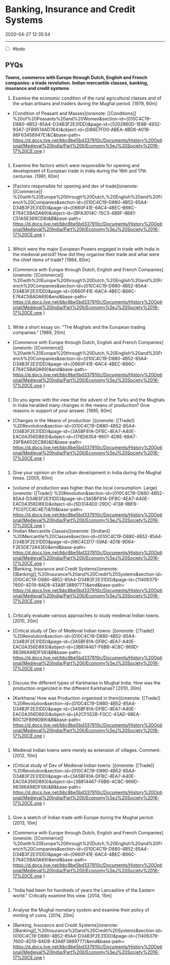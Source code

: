 # Banking, Insurance and Credit Systems

2020-04-27 12:35:54

---

- [ ] #todo

## PYQs

**Towns, commerce with Europe through Dutch, English and French companies: a trade** **revolution. Indian mercantile classes, banking, insurance and credit systems**

1. Examine the economic condition of the rural agricultural classes and of the urban artisans and traders during the Mughal period. [1979, 60m]
- [Condition of Peasant and Masses](onenote: [[Conditions]] %20of%20Peasants%20and%20Women&section-id={010C4C19-D880-4B52-85A4-D34B3F2E31DD}&page-id={5202860D-1E8B-4932-93A7-2FB9514AD764}&object-id={D86E7FD0-ABEA-4BD6-A01B-86F63458947E}&C&base-path= <https://d.docs.live.net/bbc8be5bd337910c/Documents/History%20Optional/Medieval%20India/Part%20II/Economy%5eJ%20Society%2016-17%20CE.one> )

```ad-Answer

```

1. Examine the factors which were responsible for opening and development of European trade in India during the 16th and 17th centuries. [1981, 60m]
- [Factors responsible for opening and dev of trade](onenote: [[Commerce]] %20with%20Europe%20through%20Dutch,%20English%20and%20French%20Companies&section-id={010C4C19-D880-4B52-85A4-D34B3F2E31DD}&page-id={0660F41E-6AC4-4BEC-B66C-E764C5BADA69}&object-id={BFA3014C-15C3-4B9F-8B81-C51A5E369CD8}&B&base-path= <https://d.docs.live.net/bbc8be5bd337910c/Documents/History%20Optional/Medieval%20India/Part%20II/Economy%5eJ%20Society%2016-17%20CE.one> )

```ad-Answer

```

1. Which were the major European Powers engaged in trade with India in the medieval period? How did they organise their trade and what were the chief items of trade? [1984,
60m]
- [Commerce with Europe through Dutch, English and French Companies](onenote: [[Commerce]] %20with%20Europe%20through%20Dutch,%20English%20and%20French%20Companies&section-id={010C4C19-D880-4B52-85A4-D34B3F2E31DD}&page-id={0660F41E-6AC4-4BEC-B66C-E764C5BADA69}&end&base-path= <https://d.docs.live.net/bbc8be5bd337910c/Documents/History%20Optional/Medieval%20India/Part%20II/Economy%5eJ%20Society%2016-17%20CE.one> )

```ad-Answer

```

1. Write a short essay on: "The Mughals and the European trading companies." [1989, 20m]
- [Commerce with Europe through Dutch, English and French Companies](onenote: [[Commerce]] %20with%20Europe%20through%20Dutch,%20English%20and%20French%20Companies&section-id={010C4C19-D880-4B52-85A4-D34B3F2E31DD}&page-id={0660F41E-6AC4-4BEC-B66C-E764C5BADA69}&end&base-path= <https://d.docs.live.net/bbc8be5bd337910c/Documents/History%20Optional/Medieval%20India/Part%20II/Economy%5eJ%20Society%2016-17%20CE.one> )

```ad-Answer

```

1. Do you agree with the view that the advent of the Turks and the Mughals in India heralded many changes in the means of production? Give reasons in support of your answer. [1995, 60m]
- [Changes in the Means of production :](onenote: [[Trade]] %20Revolution&section-id={010C4C19-D880-4B52-85A4-D34B3F2E31DD}&page-id={3A5BF81A-DFBC-4EA7-A40E-EAC0A356D893}&object-id={176D6354-9601-4D8E-88A7-29FBA602ECB6}&D&base-path= <https://d.docs.live.net/bbc8be5bd337910c/Documents/History%20Optional/Medieval%20India/Part%20II/Economy%5eJ%20Society%2016-17%20CE.one> )

```ad-Answer

```

1. Give your opinion on the urban development in India during the Mughal times. [2005,
60m]
- [volume of production was higher than the local consumption. Large](onenote: [[Trade]] %20Revolution&section-id={010C4C19-D880-4B52-85A4-D34B3F2E31DD}&page-id={3A5BF81A-DFBC-4EA7-A40E-EAC0A356D893}&object-id={5D3144D0-29DC-4138-9BF6-71C07CC8C4E7}&10&base-path= <https://d.docs.live.net/bbc8be5bd337910c/Documents/History%20Optional/Medieval%20India/Part%20II/Economy%5eJ%20Society%2016-17%20CE.one> )
- [Indian Mercantile Classes](onenote: [[Indian]] %20Mercantile%20Classes&section-id={010C4C19-D880-4B52-85A4-D34B3F2E31DD}&page-id={96C4CD17-59AE-4D18-9D64-F2E5DE72843D}&end&base-path= <https://d.docs.live.net/bbc8be5bd337910c/Documents/History%20Optional/Medieval%20India/Part%20II/Economy%5eJ%20Society%2016-17%20CE.one> )
- [Banking, Insurance and Credit Systems](onenote: [[Banking]],%20Insurance%20and%20Credit%20Systems&section-id={010C4C19-D880-4B52-85A4-D34B3F2E31DD}&page-id={11406379-7600-4D19-8AD8-43A8F3889777}&end&base-path= <https://d.docs.live.net/bbc8be5bd337910c/Documents/History%20Optional/Medieval%20India/Part%20II/Economy%5eJ%20Society%2016-17%20CE.one> )

```ad-Answer

```

1. Critically evaluate various approaches to study medieval Indian towns. [2010, 20m]
- [Critical study of Dev of Medieval Indian towns :](onenote: [[Trade]] %20Revolution&section-id={010C4C19-D880-4B52-85A4-D34B3F2E31DD}&page-id={3A5BF81A-DFBC-4EA7-A40E-EAC0A356D893}&object-id={3B814467-F6B6-4C8C-969D-98396A98DF58}&B&base-path= <https://d.docs.live.net/bbc8be5bd337910c/Documents/History%20Optional/Medieval%20India/Part%20II/Economy%5eJ%20Society%2016-17%20CE.one> )

```ad-Answer

```

1. Discuss the different types of Karkhanas in Mughal India. How was the production organized in the different Karkhanas? [2010, 30m]
- [Karkhana/ How was Production organised in them](onenote: [[Trade]] %20Revolution&section-id={010C4C19-D880-4B52-85A4-D34B3F2E31DD}&page-id={3A5BF81A-DFBC-4EA7-A40E-EAC0A356D893}&object-id={A2CF552B-F0CC-43AD-9BEA-B0C12FB99DB9}&B&base-path= <https://d.docs.live.net/bbc8be5bd337910c/Documents/History%20Optional/Medieval%20India/Part%20II/Economy%5eJ%20Society%2016-17%20CE.one> )

```ad-Answer

```

1. Medieval Indian towns were merely as extension of villages. Comment. [2012, 10m]
- [Critical study of Dev of Medieval Indian towns :](onenote: [[Trade]] %20Revolution&section-id={010C4C19-D880-4B52-85A4-D34B3F2E31DD}&page-id={3A5BF81A-DFBC-4EA7-A40E-EAC0A356D893}&object-id={3B814467-F6B6-4C8C-969D-98396A98DF58}&B&base-path= <https://d.docs.live.net/bbc8be5bd337910c/Documents/History%20Optional/Medieval%20India/Part%20II/Economy%5eJ%20Society%2016-17%20CE.one> )

```ad-Answer

```

1. Give a sketch of Indian trade with Europe during the Mughal period. [2013, 10m]
- [Commerce with Europe through Dutch, English and French Companies](onenote: [[Commerce]] %20with%20Europe%20through%20Dutch,%20English%20and%20French%20Companies&section-id={010C4C19-D880-4B52-85A4-D34B3F2E31DD}&page-id={0660F41E-6AC4-4BEC-B66C-E764C5BADA69}&end&base-path= <https://d.docs.live.net/bbc8be5bd337910c/Documents/History%20Optional/Medieval%20India/Part%20II/Economy%5eJ%20Society%2016-17%20CE.one> )

```ad-Answer

```

1. "India had been for hundreds of years the Lancashire of the Eastern world." Critically examine this view. [2014, 15m]

```ad-Answer

```

1. Analyse the Mughal monetary system and examine their policy of minting of coins.
[2014, 20m]
- [Banking, Insurance and Credit Systems](onenote: [[Banking]],%20Insurance%20and%20Credit%20Systems&section-id={010C4C19-D880-4B52-85A4-D34B3F2E31DD}&page-id={11406379-7600-4D19-8AD8-43A8F3889777}&end&base-path= <https://d.docs.live.net/bbc8be5bd337910c/Documents/History%20Optional/Medieval%20India/Part%20II/Economy%5eJ%20Society%2016-17%20CE.one> )

```ad-Answer

```
